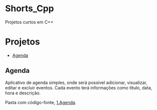 # Shorts_Cpp
Projetos curtos em C++

# Projetos
 - [Agenda](#agenda)

## Agenda
Aplicativo de agenda simples, onde será possível adicionar, visualizar, editar e excluir eventos. Cada evento terá informações como título, data, hora e descrição.

Pasta com código-fonte, [1.Agenda](./1.Agenda/).